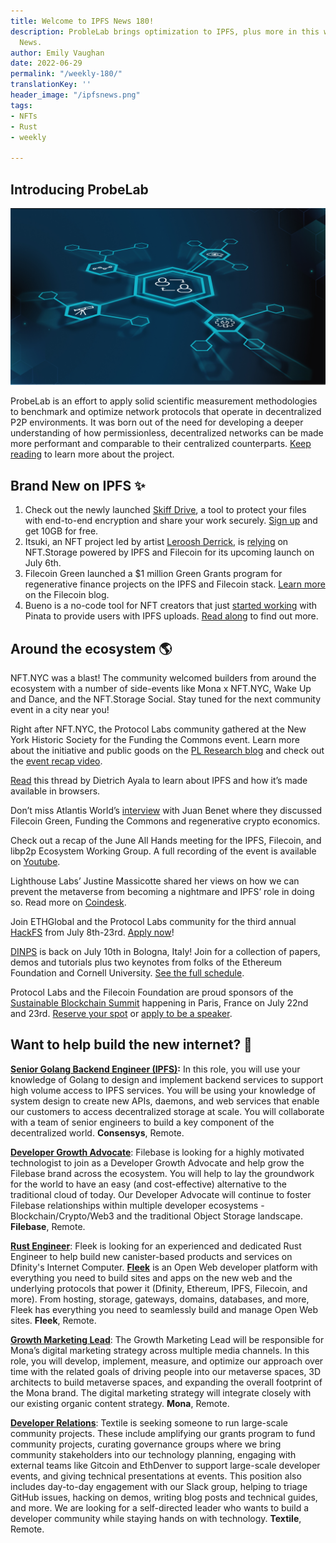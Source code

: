 ```yaml
---
title: Welcome to IPFS News 180!
description: ProbleLab brings optimization to IPFS, plus more in this week's IPFS
  News.
author: Emily Vaughan
date: 2022-06-29
permalink: "/weekly-180/"
translationKey: ''
header_image: "/ipfsnews.png"
tags:
- NFTs
- Rust
- weekly

---
```

## **Introducing ProbeLab**

![](../assets/172855109-3abff5c1-0b13-43d9-b2bb-8560a6b3b616.jpg)

ProbeLab is an effort to apply solid scientific measurement methodologies to benchmark and optimize network protocols that operate in decentralized P2P environments. It was born out of the need for developing a deeper understanding of how permissionless, decentralized networks can be made more performant and comparable to their centralized counterparts. [Keep reading](https://blog.ipfs.tech/2022-06-15-probelab/) to learn more about the project.

## **Brand New on IPFS ✨**

1. Check out the newly launched [Skiff Drive](https://twitter.com/skiffprivacy/status/1537119521382666241), a tool to protect your files with end-to-end encryption and share your work securely. [Sign up](https://skiff.com/drive) and get 10GB for free.
2. Itsuki, an NFT project led by artist [Leroosh Derrick](https://twitter.com/Leroosh_Derrick?s=20&t=OdKI18VWJggkbr8t2UWzwg), is [relying](https://twitter.com/ItsukiNFT/status/1537125438002065409?s=20&t=OdKI18VWJggkbr8t2UWzwg) on NFT.Storage powered by IPFS and Filecoin for its upcoming launch on July 6th.
3. Filecoin Green launched a $1 million Green Grants program for regenerative finance projects on the IPFS and Filecoin stack. [Learn more](https://filecoin.io/blog/posts/filecoin-green-s-1-million-green-grants-program-will-support-climate-positive-regenerative-finance-refi-initiatives/) on the Filecoin blog.
4. Bueno is a no-code tool for NFT creators that just [started working](https://twitter.com/buenonft/status/1541768422433951745?s=20&t=OdKI18VWJggkbr8t2UWzwg) with Pinata to provide users with IPFS uploads. [Read along](https://www.bueno.art/blog/bueno-pinata-ipfs) to find out more.

## **Around the ecosystem 🌎**

NFT.NYC was a blast! The community welcomed builders from around the ecosystem with a number of side-events like Mona x NFT.NYC, Wake Up and Dance, and the NFT.Storage Social. Stay tuned for the next community event in a city near you!

Right after NFT.NYC, the Protocol Labs community gathered at the New York Historic Society for the Funding the Commons event. Learn more about the initiative and public goods on the [PL Research blog](https://research.protocol.ai/blog/2022/what-are-public-goods-and-commons/) and check out the [event recap video](https://twitter.com/protocollabs/status/1540840681786281984?s=20&t=Vji469uHd3vfWMJPAKb5Og).

[Read](https://twitter.com/dietrich/status/1540364548099784704?s=20&t=OdKI18VWJggkbr8t2UWzwg) this thread by Dietrich Ayala to learn about IPFS and how it’s made available in browsers.

Don’t miss Atlantis World’s [interview](https://www.youtube.com/watch?v=-c3wnmGsE0A) with Juan Benet where they discussed Filecoin Green, Funding the Commons and regenerative crypto economics.

Check out a recap of the June All Hands meeting for the IPFS, Filecoin, and libp2p Ecosystem Working Group. A full recording of the event is available on [Youtube](https://www.youtube.com/watch?v=Uw4R5PyLPfI&list=PL_0VrY55uV18-DugtNhjS5_-taPz0hnAO&index=3).

Lighthouse Labs’ Justine Massicotte shared her views on how we can prevent the metaverse from becoming a nightmare and IPFS’ role in doing so. Read more on [Coindesk](https://www.coindesk.com/layer2/metaverseweek/2022/05/26/how-to-prevent-the-metaverse-from-becoming-a-nightmare/).

Join ETHGlobal and the Protocol Labs community for the third annual [HackFS](https://fs.ethglobal.com/) from July 8th-23rd. [Apply now](https://ethglobal.com/auth?use_redirect=events/hackfs2022/apply)!

[DINPS](https://t.co/WVy17t2EkB) is back on July 10th in Bologna, Italy! Join for a collection of papers, demos and tutorials plus two keynotes from folks of the Ethereum Foundation and Cornell University. [See the full schedule](https://t.co/WVy17t2EkB).

Protocol Labs and the Filecoin Foundation are proud sponsors of the [Sustainable Blockchain Summit](https://sbs.tech/) happening in Paris, France on July 22nd and 23rd. [Reserve your spot](https://www.eventbrite.com/e/sustainable-blockchain-summit-tickets-336114797407) or [apply to be a speaker](https://protocollabs.typeform.com/SBS-Paris-CFP).

## **Want to help build the new internet? 💼**

[**Senior Golang Backend Engineer (IPFS)**](https://consensys.net/open-roles/gh_jid?gh_jid=4322032)**:** In this role, you will use your knowledge of Golang to design and implement backend services to support high volume access to IPFS services. You will be using your knowledge of system design to create new APIs, daemons, and web services that enable our customers to access decentralized storage at scale. You will collaborate with a team of senior engineers to build a key component of the decentralized world. **Consensys**, Remote.

[**Developer Growth Advocate**](https://jobs.filebase.com/20702): Filebase is looking for a highly motivated technologist to join as a Developer Growth Advocate and help grow the Filebase brand across the ecosystem. You will help to lay the groundwork for the world to have an easy (and cost-effective) alternative to the traditional cloud of today. Our Developer Advocate will continue to foster Filebase relationships within multiple developer ecosystems - Blockchain/Crypto/Web3 and the traditional Object Storage landscape. **Filebase**, Remote.

[**Rust Engineer**](https://angel.co/company/fleekhq/jobs/1505997-rust-engineer-remote): Fleek is looking for an experienced and dedicated Rust Engineer to help build new canister-based products and services on Dfinity's Internet Computer. [**Fleek**](https://fleek.co/) is an Open Web developer platform with everything you need to build sites and apps on the new web and the underlying protocols that power it (Dfinity, Ethereum, IPFS, Filecoin, and more). From hosting, storage, gateways, domains, databases, and more, Fleek has everything you need to seamlessly build and manage Open Web sites. **Fleek**, Remote.

[**Growth Marketing Lead**](https://jobs.lever.co/MoNA/2f653ef6-c3da-4e0f-ba3c-1f294d24ece3): The Growth Marketing Lead will be responsible for Mona’s digital marketing strategy across multiple media channels. In this role, you will develop, implement, measure, and optimize our approach over time with the related goals of driving people into our metaverse spaces, 3D architects to build metaverse spaces, and expanding the overall footprint of the Mona brand. The digital marketing strategy will integrate closely with our existing organic content strategy. **Mona**, Remote.

[**Developer Relations**](https://boards.greenhouse.io/textileio/jobs/4075619004): Textile is seeking someone to run large-scale community projects. These include amplifying our grants program to fund community projects, curating governance groups where we bring community stakeholders into our technology planning, engaging with external teams like Gitcoin and EthDenver to support large-scale developer events, and giving technical presentations at events. This position also includes day-to-day engagement with our Slack group, helping to triage GitHub issues, hacking on demos, writing blog posts and technical guides, and more. We are looking for a self-directed leader who wants to build a developer community while staying hands on with technology. **Textile**, Remote.